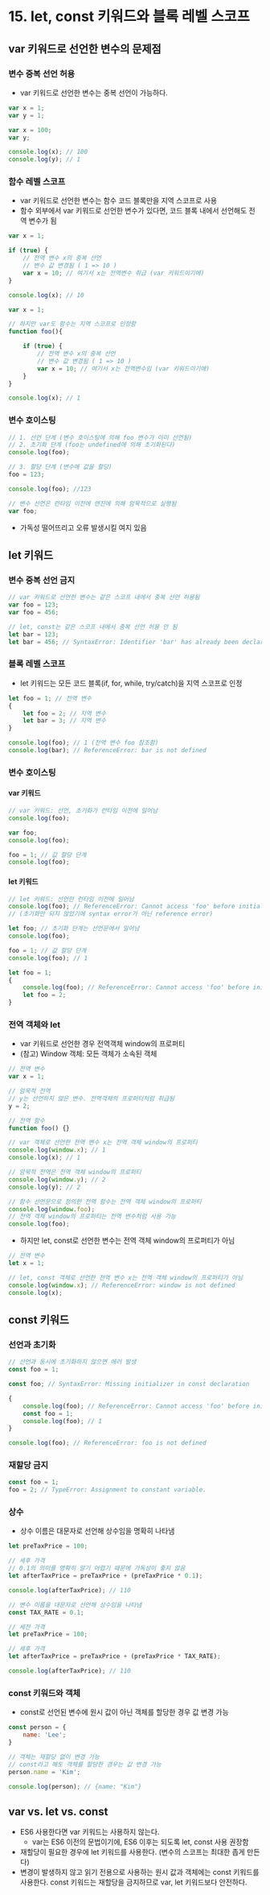 # 15. let, const 키워드와 블록 레벨 스코프
## var 키워드로 선언한 변수의 문제점
### 변수 중복 선언 허용
- var 키워드로 선언한 변수는 중복 선언이 가능하다.
```javascript
var x = 1;
var y = 1;

var x = 100;
var y;

console.log(x); // 100
console.log(y); // 1
```
### 함수 레벨 스코프
- var 키워드로 선언한 변수는 함수 코드 블록만을 지역 스코프로 사용
- 함수 외부에서 var 키워드로 선언한 변수가 있다면, 코드 블록 내에서 선언해도 전역 변수가 됨
```javascript
var x = 1;

if (true) {
    // 전역 변수 x의 중복 선언
    // 변수 값 변경됨 ( 1 => 10 )
    var x = 10; // 여기서 x는 전역변수 취급 (var 키워드이기에)
}

console.log(x); // 10
```
```javascript
var x = 1;

// 하지만 var도 함수는 지역 스코프로 인정함
function foo(){

    if (true) {
        // 전역 변수 x의 중복 선언
        // 변수 값 변경됨 ( 1 => 10 )
        var x = 10; // 여기서 x는 전역변수임 (var 키워드이기에)
    }
}

console.log(x); // 1
```
### 변수 호이스팅
```javascript
// 1. 선언 단계 (변수 호이스팅에 의해 foo 변수가 이미 선언됨)
// 2. 초기화 단계 (foo는 undefined에 의해 초기화된다)
console.log(foo);

// 3. 할당 단계 (변수에 값을 할당)
foo = 123;

console.log(foo); //123

// 변수 선언은 런타임 이전에 엔진에 의해 암묵적으로 실행됨
var foo;
```
- 가독성 떨어뜨리고 오류 발생시킬 여지 있음

## let 키워드
### 변수 중복 선언 금지
```javascript
// var 키워드로 선언한 변수는 같은 스코프 내에서 중복 선언 허용됨
var foo = 123;
var foo = 456; 

// let, const는 같은 스코프 내에서 중복 선언 허용 안 됨
let bar = 123;
let bar = 456; // SyntaxError: Identifier 'bar' has already been declared
```
### 블록 레벨 스코프
- let 키워드는 모든 코드 블록(if, for, while, try/catch)을 지역 스코프로 인정
```javascript
let foo = 1; // 전역 변수
{
    let foo = 2; // 지역 변수
    let bar = 3; // 지역 변수
}

console.log(foo); // 1 (전역 변수 foo 참조함)
console.log(bar); // ReferenceError: bar is not defined
```
### 변수 호이스팅
#### var 키워드
```javascript
// var 키워드: 선언, 초기화가 런타임 이전에 일어남
console.log(foo);

var foo;
console.log(foo);

foo = 1; // 값 할당 단계
console.log(foo);
```
#### let 키워드
```javascript
// let 키워드: 선언만 런타임 이전에 일어남
console.log(foo); // ReferenceError: Cannot access 'foo' before initialization 
// (초기화만 되지 않았기에 syntax error가 아닌 reference error)

let foo; // 초기화 단계는 선언문에서 일어남
console.log(foo); 

foo = 1; // 값 할당 단계
console.log(foo); // 1
```
```javascript
let foo = 1; 
{
    console.log(foo); // ReferenceError: Cannot access 'foo' before initialization
    let foo = 2; 
}
```
### 전역 객체와 let
- var 키워드로 선언한 경우 전역객체 window의 프로퍼티
- (참고) Window 객체: 모든 객체가 소속된 객체
```javascript
// 전역 변수
var x = 1;

// 암묵적 전역
// y는 선언하지 않은 변수. 전역객체의 프로퍼티처럼 취급됨
y = 2;

// 전역 함수
function foo() {}

// var 객체로 선언한 전역 변수 x는 전역 객체 window의 프로퍼티
console.log(window.x); // 1
console.log(x); // 1

// 암묵적 전역은 전역 객체 window의 프로퍼티
console.log(window.y); // 2
console.log(y); // 2

// 함수 선언문으로 정의한 전역 함수는 전역 객체 window의 프로퍼티
console.log(window.foo);
// 전역 객체 window의 프로퍼티는 전역 변수처럼 사용 가능
console.log(foo);
```
- 하지만 let, const로 선언한 변수는 전역 객체 window의 프로퍼티가 아님
```javascript
// 전역 변수
let x = 1;

// let, const 객체로 선언한 전역 변수 x는 전역 객체 window의 프로퍼티가 아님
console.log(window.x); // ReferenceError: window is not defined
console.log(x);
```
## const 키워드
### 선언과 초기화
```javascript
// 선언과 동시에 초기화하지 않으면 에러 발생
const foo = 1;

const foo; // SyntaxError: Missing initializer in const declaration
```
```javascript
{
    console.log(foo); // ReferenceError: Cannot access 'foo' before initialization
    const foo = 1;
    console.log(foo); // 1
}

console.log(foo); // ReferenceError: foo is not defined
```
### 재할당 금지
```javascript
const foo = 1;
foo = 2; // TypeError: Assignment to constant variable.
```
### 상수
- 상수 이름은 대문자로 선언해 상수임을 명확히 나타냄
```javascript
let preTaxPrice = 100;

// 세후 가격
// 0.1의 의미를 명확히 알기 어렵기 때문에 가독성이 좋지 않음
let afterTaxPrice = preTaxPrice + (preTaxPrice * 0.1);

console.log(afterTaxPrice); // 110
```
```javascript
// 변수 이름을 대문자로 선언해 상수임을 나타냄
const TAX_RATE = 0.1;

// 세전 가격
let preTaxPrice = 100;

// 세후 가격
let afterTaxPrice = preTaxPrice + (preTaxPrice * TAX_RATE);

console.log(afterTaxPrice); // 110
```
### const 키워드와 객체
- const로 선언된 변수에 원시 값이 아닌 객체를 할당한 경우 값 변경 가능
```javascript
const person = {
    name: 'Lee';
}

// 객체는 재할당 없이 변경 가능
// const라고 해도 객체를 할당한 경우는 값 변경 가능
person.name = 'Kim';

console.log(person); // {name: "Kim"}
```
## var vs. let vs. const

- ES6 사용한다면 var 키워드는 사용하지 않는다.
  - var는 ES6 이전의 문법이기에, ES6 이후는 되도록 let, const 사용 권장함
- 재할당이 필요한 경우에 let 키워드를 사용한다. (변수의 스코프는 최대한 좁게 만든다)
- 변경이 발생하지 않고 읽기 전용으로 사용하는 원시 값과 객체에는 const 키워드를 사용한다.   const 키워드는 재할당을 금지하므로 var, let 키워드보다 안전하다.
